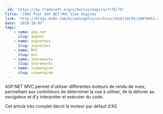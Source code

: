 ```yaml
---
_id: 'https://my.framasoft.org/u/borisschapira/?rfEr7Q'
title: '[EN] Four ASP.NET MVC View Engines'
link: 'http://blogs.msdn.com/b/coding4fun/archive/2010/10/04/10070953.aspx'
date: '2010-10-07'
tags:
    - name: asp.net
      slug: aspnet
    - name: aspnetmvc
      slug: aspnetmvc
    - name: MVC
      slug: mvc
    - name: sharemarks
      slug: sharemarks
    - name: viewengine
      slug: viewengine
---
```


<div class="markdown"><p>ASP.NET MVC permet d'utiliser différentes moteurs de rendu de vues, permettant aux contrôleurs de déterminer la vue à utiliser, de la délivrer au navigateur et d'y interpréter et exécuter du code.</p>
<p>Cet article très complet décrit le moteur par défaut d'AS
</p></div>
